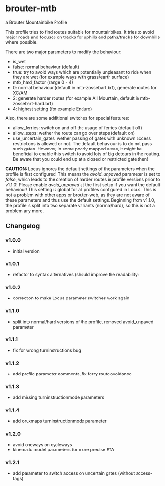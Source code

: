 # brouter-mtb
a Brouter Mountainbike Profile

This profile tries to find routes suitable for mountainbikes. It tries to avoid major roads and focuses on tracks for uphills and paths/tracks for downhills where possible.

There are two major parameters to modify the behaviour: 

* is_wet 
 * false: normal behaviour (default)
 * true: try to avoid ways which are potentially unpleasant to ride when they are wet (for example ways with grass/earth surface)
* mtb_hard_factor (range 0 - 4)
 * 0: normal behaviour (default in mtb-zossebart.brf), generate routes for XC/AM
 * 2: generate harder routes (for example All Mountain, default in mtb-zossebart-hard.brf)
 * 4: highest setting (for example Enduro)
 
Also, there are some additional switches for special features:
* allow_ferries: switch on and off the usage of ferries (default off)
* allow_steps: wether the route can go over steps (default on)
* use_uncertain_gates: wether passing of gates with unknown access restrictions is allowed or not. The default behaviour is to do not pass such gates. However, in some poorly mapped areas, it might be beneficial to enable this switch to avoid lots of big detours in the routing. Be aware that you could end up at a closed or restricted gate then!

**CAUTION:** Locus ignores the default settings of the parameters when the profile is first configured! This means the _avoid_unpaved_ parameter is set to _false_, which leads to the creation of harder routes in profile versions prior to v1.1.0!
Please enable _avoid_unpaved_ at the first setup if you want the default behaviour! This setting is global for all profiles configured in Locus.
This is not a problem with other apps or brouter-web, as they are not aware of these parameters and thus use the default settings.
Beginning from v1.1.0, the profile is split into two separate variants (normal/hard), so this is not a problem any more.

## Changelog ##
### v1.0.0 ###
* initial version

### v1.0.1 ###
* refactor to syntax alternatives (should improve the readability)

### v1.0.2 ###
* correction to make Locus parameter switches work again

### v1.1.0 ###
* split into normal/hard versions of the profile, removed avoid_unpaved parameter

### v1.1.1 ###
* fix for wrong turninstructions bug

### v1.1.2 ###
* add profile parameter comments, fix ferry route avoidance

### v1.1.3 ###
* add missing turninstructionmode parameters

### v1.1.4 ###
* add oruxmaps turninstructionmode parameter

### v1.2.0 ###
* avoid oneways on cycleways
* kinematic model parameters for more precise ETA

### v1.2.1 ###
* add parameter to switch access on uncertain gates (without access-tags)
